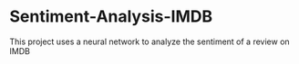 # Sentiment-Analysis-IMDB
This project uses a neural network to analyze the sentiment of a review on IMDB
